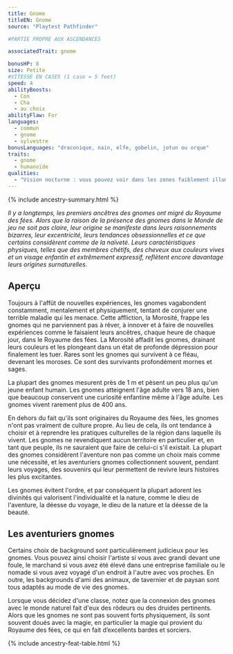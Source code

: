 ```yaml
---
title: Gnome
titleEN: Gnome
source: "Playtest Pathfinder"

#PARTIE PROPRE AUX ASCENDANCES

associatedTrait: gnome

bonusHP: 8
size: Petite
#VITESSE EN CASES (1 case = 5 feet)
speed: 4
abilityBoosts:
  - Con
  - Cha
  - au choix
abilityFlaw: For
languages:
  - commun
  - gnome
  - sylvestre
bonusLanguages: "draconique, nain, elfe, gobelin, jotun ou orque"
traits:
  - gnome
  - humanoïde
qualities:
  - "Vision nocturne : vous pouvez voir dans les zones faiblement illuminées aussi bien qu'en plein jour."
---
```


{% include ancestry-summary.html %}

*Il y a longtemps, les premiers ancêtres des gnomes ont migré du Royaume des fées. Alors que la raison de la présence des gnomes dans le Monde de jeu ne soit pas claire, leur origine se manifeste dans leurs raisonnements bizarres, leur excentricité, leurs tendances obsessionnelles et ce que certains considèrent comme de la naïveté. Leurs caractéristiques physiques, telles que des membres chétifs, des cheveux aux couleurs vives et un visage enfantin et extrêmement expressif, reflètent encore davantage leurs origines surnaturelles.*

## Aperçu
Toujours à l'affût de nouvelles expériences, les gnomes vagabondent constamment, mentalement et physiquement, tentant de conjurer une terrible maladie qui les menace. Cette affliction, la Morosité, frappe les gnomes qui ne parviennent pas à rêver, à innover et à faire de nouvelles expériences comme le faisaient leurs ancêtres, chaque heure de chaque jour, dans le Royaume des fées. La Morosité affadit les gnomes, drainant leurs couleurs et les plongeant dans un état de profonde dépression pour finalement les tuer. Rares sont les gnomes qui survivent à ce fléau, devenant les moroses. Ce sont des survivants profondément mornes et sages.

La plupart des gnomes mesurent près de 1 m et pèsent un peu plus qu'un jeune enfant humain. Les gnomes atteignent l'âge adulte vers 18 ans, bien que beaucoup conservent une curiosité enfantine même à l'âge adulte. Les gnomes vivent rarement plus de 400 ans.

En dehors du fait qu'ils sont originaires du Royaume des fées, les gnomes n'ont pas vraiment de culture propre. Au lieu de cela, ils ont tendance à choisir et à reprendre les pratiques culturelles de la région dans laquelle ils vivent. Les gnomes ne revendiquent aucun territoire en particulier et, en tant que peuple, ils ne sauraient que faire de celui-ci s'il existait. La plupart des gnomes considèrent l'aventure non pas comme un choix mais comme une nécessité, et les aventuriers gnomes collectionnent souvent, pendant leurs voyages, des souvenirs qui leur permettent de revivre leurs histoires les plus excitantes.

Les gnomes évitent l'ordre, et par conséquent la plupart adorent les divinités qui valorisent l'individualité et la nature, comme le dieu de l'aventure, la déesse du voyage, le dieu de la nature et la déesse de la beauté.

## Les aventuriers gnomes
Certains choix de background sont particulièrement judicieux pour les gnomes. Vous pouvez ainsi choisir l'artiste si vous avec grandi devant une foule, le marchand si vous avez été élevé dans une entreprise familiale ou le nomade si vous avez voyagé d'un endroit à l'autre avec vos proches. En outre, les backgrounds d'ami des animaux, de tavernier et de paysan sont tous adaptés au mode de vie des gnomes.

Lorsque vous décidez d'une classe, notez que la connexion des gnomes avec le monde naturel fait d'eux des rôdeurs ou des druides pertinents. Alors que les gnomes ne sont pas souvent forts physiquement, ils sont souvent doués avec la magie, en particulier la magie qui provient du Royaume des fées, ce qui en fait d’excellents bardes et sorciers.

{% include ancestry-feat-table.html %}
